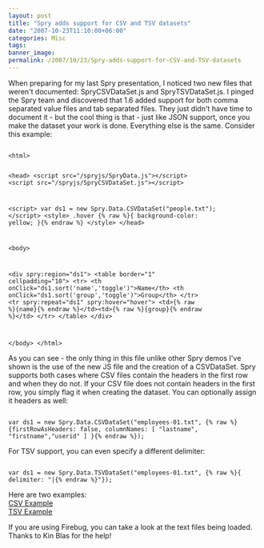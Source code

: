 ```yaml
---
layout: post
title: "Spry adds support for CSV and TSV datasets"
date: "2007-10-23T11:10:00+06:00"
categories: Misc 
tags: 
banner_image: 
permalink: /2007/10/23/Spry-adds-support-for-CSV-and-TSV-datasets
---
```


When preparing for my last Spry presentation, I noticed two new files that weren't documented: SpryCSVDataSet.js and SpryTSVDataSet.js. I pinged the Spry team and discovered that 1.6 added support for both comma separated value files and tab separated files. They just didn't have time to document it - but the cool thing is that - just like JSON support, once you make the dataset your work is done. Everything else is the same. Consider this example:
<!--more-->
<code>
&lt;html&gt;

&lt;head&gt;
&lt;script src="/spryjs/SpryData.js"&gt;&lt;/script&gt;
&lt;script src="/spryjs/SpryCSVDataSet.js"&gt;&lt;/script&gt;

&lt;script&gt;
var ds1 = new Spry.Data.CSVDataSet("people.txt");
&lt;/script&gt;
&lt;style&gt;
	.hover {% raw %}{ background-color: yellow; }{% endraw %}
&lt;/style&gt;
&lt;/head&gt;

&lt;body&gt;

&lt;div spry:region="ds1"&gt;
&lt;table border="1" cellpadding="10"&gt;
	&lt;tr&gt;
		&lt;th onClick="ds1.sort('name','toggle')"&gt;Name&lt;/th&gt;
		&lt;th onClick="ds1.sort('group','toggle')"&gt;Group&lt;/th&gt;
	&lt;/tr&gt;
	&lt;tr spry:repeat="ds1" spry:hover="hover"&gt;
		&lt;td&gt;{% raw %}{name}{% endraw %}&lt;/td&gt;&lt;td&gt;{% raw %}{group}{% endraw %}&lt;/td&gt;
	&lt;/tr&gt;
&lt;/table&gt;
&lt;/div&gt;

&lt;/body&gt;
&lt;/html&gt;
</code>

As you can see - the only thing in this file unlike other Spry demos I've shown is the use of the new JS file and the creation of a CSVDataSet. Spry supports both cases where CSV files contain the headers in the first row and when they do not. If your CSV file does not contain headers in the first row, you simply flag it when creating the dataset. You can optionally assign it headers as well:

<code>
var ds1 = new Spry.Data.CSVDataSet("employees-01.txt", {% raw %}{firstRowAsHeaders: false, columnNames: [ "lastname", "firstname","userid" ] }{% endraw %});
</code>

For TSV support, you can even specify a different delimiter:

<code>
var ds1 = new Spry.Data.TSVDataSet("employees-01.txt", {% raw %}{ delimiter: "|{% endraw %}"});
</code>

Here are two examples:<br>
<a href="http://www.raymondcamden.com/demos/sprycsv/test1.html">CSV Example</a><br>
<a href ="http://www.coldfusionjedi.com/demos/sprycsv/test2.html">TSV Example</a><br>

If you are using Firebug, you can take a look at the text files being loaded. Thanks to Kin Blas for the help!